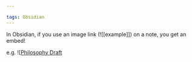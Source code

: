 ```yaml
---

tags: Obsidian
---
```


In Obsidian, if you use an image link (\!\[\[example\]\]) on a note, you get an embed!

e.g. ![[Philosophy Draft](../I've%20written/Philosophy%20Draft.md)